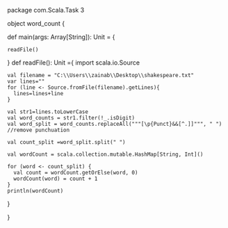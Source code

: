 package com.Scala.Task 3

object word_count {

  def main(args: Array[String]): Unit = {

    readFile()

  }
  def readFile(): Unit ={
    import scala.io.Source

    val filename = "C:\\Users\\zainab\\Desktop\\shakespeare.txt"
    var lines=""
    for (line <- Source.fromFile(filename).getLines){
      lines=lines+line
    }

    val str1=lines.toLowerCase   
    val word_counts = str1.filter(!_.isDigit)
    val word_split = word_counts.replaceAll("""[\p{Punct}&&[^.]]""", " ") //remove punchuation

    val count_split =word_split.split(" ")

    val wordCount = scala.collection.mutable.HashMap[String, Int]()

    for (word <- count_split) {
      val count = wordCount.getOrElse(word, 0)
      wordCount(word) = count + 1
    }
    println(wordCount)


  }

}
